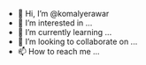 - 👋 Hi, I’m @komalyerawar
- 👀 I’m interested in ...
- 🌱 I’m currently learning ...
- 💞️ I’m looking to collaborate on ...
- 📫 How to reach me ...

<!---
komalyerawar/komalyerawar is a ✨ special ✨ repository because its `README.md` (this file) appears on your GitHub profile.
You can click the Preview link to take a look at your changes.
--->
